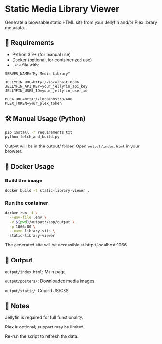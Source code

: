 # Static Media Library Viewer

Generate a browsable static HTML site from your Jellyfin and/or Plex library metadata.

## 🧾 Requirements

- Python 3.9+ (for manual use)
- Docker (optional, for containerized use)
- `.env` file with:

```
SERVER_NAME="My Media Library"

JELLYFIN_URL=http://localhost:8096
JELLYFIN_API_KEY=your_jellyfin_api_key
JELLYFIN_USER_ID=your_jellyfin_user_id

PLEX_URL=http://localhost:32400
PLEX_TOKEN=your_plex_token
```

## 🛠 Manual Usage (Python)

```bash
pip install -r requirements.txt
python fetch_and_build.py
```

Output will be in the output/ folder. Open `output/index.html` in your browser.

## 🐳 Docker Usage

### Build the image

```bash
docker build -t static-library-viewer .
```

### Run the container

```bash
docker run -d \
  --env-file .env \
  -v $(pwd)/output:/app/output \
  -p 1066:80 \
  --name library-site \
  static-library-viewer
```

The generated site will be accessible at http://localhost:1066.

## 📁 Output

`output/index.html`: Main page

`output/posters/`: Downloaded media images

`output/static/`: Copied JS/CSS

## 📝 Notes

Jellyfin is required for full functionality.

Plex is optional; support may be limited.

Re-run the script to refresh the data.
